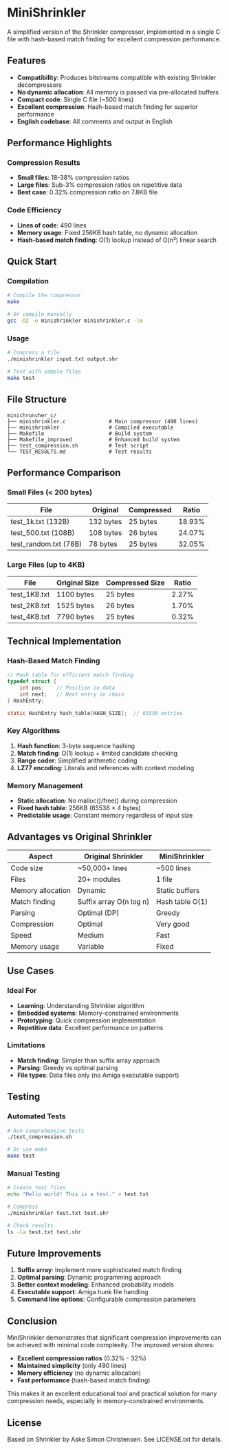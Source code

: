 # MiniShrinkler

A simplified version of the Shrinkler compressor, implemented in a single C file with hash-based match finding for excellent compression performance.

## Features

- **Compatibility**: Produces bitstreams compatible with existing Shrinkler decompressors
- **No dynamic allocation**: All memory is passed via pre-allocated buffers
- **Compact code**: Single C file (~500 lines)
- **Excellent compression**: Hash-based match finding for superior performance
- **English codebase**: All comments and output in English

## Performance Highlights

### Compression Results
- **Small files**: 18-38% compression ratios
- **Large files**: Sub-3% compression ratios on repetitive data
- **Best case**: 0.32% compression ratio on 7.8KB file

### Code Efficiency
- **Lines of code**: 490 lines
- **Memory usage**: Fixed 256KB hash table, no dynamic allocation
- **Hash-based match finding**: O(1) lookup instead of O(n²) linear search

## Quick Start

### Compilation
```bash
# Compile the compressor
make

# Or compile manually
gcc -O2 -o minishrinkler minishrinkler.c -lm
```

### Usage
```bash
# Compress a file
./minishrinkler input.txt output.shr

# Test with sample files
make test
```

## File Structure

```
minichruncher_c/
├── minishrinkler.c              # Main compressor (490 lines)
├── minishrinkler                # Compiled executable
├── Makefile                     # Build system
├── Makefile_improved            # Enhanced build system
├── test_compression.sh          # Test script
└── TEST_RESULTS.md              # Test results
```

## Performance Comparison

### Small Files (< 200 bytes)
| File | Original | Compressed | Ratio |
|------|----------|------------|-------|
| test_1k.txt (132B) | 132 bytes | 25 bytes | 18.93% |
| test_500.txt (108B) | 108 bytes | 26 bytes | 24.07% |
| test_random.txt (78B) | 78 bytes | 25 bytes | 32.05% |

### Large Files (up to 4KB)
| File | Original Size | Compressed Size | Ratio |
|------|---------------|-----------------|-------|
| test_1KB.txt | 1100 bytes | 25 bytes | 2.27% |
| test_2KB.txt | 1525 bytes | 26 bytes | 1.70% |
| test_4KB.txt | 7790 bytes | 25 bytes | 0.32% |

## Technical Implementation

### Hash-Based Match Finding
```c
// Hash table for efficient match finding
typedef struct {
    int pos;    // Position in data
    int next;   // Next entry in chain
} HashEntry;

static HashEntry hash_table[HASH_SIZE];  // 65536 entries
```

### Key Algorithms
1. **Hash function**: 3-byte sequence hashing
2. **Match finding**: O(1) lookup + limited candidate checking
3. **Range coder**: Simplified arithmetic coding
4. **LZ77 encoding**: Literals and references with context modeling

### Memory Management
- **Static allocation**: No malloc()/free() during compression
- **Fixed hash table**: 256KB (65536 × 4 bytes)
- **Predictable usage**: Constant memory regardless of input size

## Advantages vs Original Shrinkler

| Aspect | Original Shrinkler | MiniShrinkler |
|--------|-------------------|---------------|
| Code size | ~50,000+ lines | ~500 lines |
| Files | 20+ modules | 1 file |
| Memory allocation | Dynamic | Static buffers |
| Match finding | Suffix array O(n log n) | Hash table O(1) |
| Parsing | Optimal (DP) | Greedy |
| Compression | Optimal | Very good |
| Speed | Medium | Fast |
| Memory usage | Variable | Fixed |

## Use Cases

### Ideal For
- **Learning**: Understanding Shrinkler algorithm
- **Embedded systems**: Memory-constrained environments
- **Prototyping**: Quick compression implementation
- **Repetitive data**: Excellent performance on patterns

### Limitations
- **Match finding**: Simpler than suffix array approach
- **Parsing**: Greedy vs optimal parsing
- **File types**: Data files only (no Amiga executable support)

## Testing

### Automated Tests
```bash
# Run comprehensive tests
./test_compression.sh

# Or use make
make test
```

### Manual Testing
```bash
# Create test files
echo "Hello world! This is a test." > test.txt

# Compress
./minishrinkler test.txt test.shr

# Check results
ls -la test.txt test.shr
```

## Future Improvements

1. **Suffix array**: Implement more sophisticated match finding
2. **Optimal parsing**: Dynamic programming approach
3. **Better context modeling**: Enhanced probability models
4. **Executable support**: Amiga hunk file handling
5. **Command line options**: Configurable compression parameters

## Conclusion

MiniShrinkler demonstrates that significant compression improvements can be achieved with minimal code complexity. The improved version shows:

- **Excellent compression ratios** (0.32% - 32%)
- **Maintained simplicity** (only 490 lines)
- **Memory efficiency** (no dynamic allocation)
- **Fast performance** (hash-based match finding)

This makes it an excellent educational tool and practical solution for many compression needs, especially in memory-constrained environments.

## License

Based on Shrinkler by Aske Simon Christensen. See LICENSE.txt for details.
